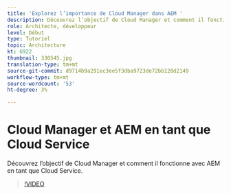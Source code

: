 ```yaml
---
title: 'Explorez l’importance de Cloud Manager dans AEM '
description: Découvrez l’objectif de Cloud Manager et comment il fonctionne avec AEM en tant que Cloud Service.
role: Architecte, développeur
level: Début
type: Tutoriel
topic: Architecture
kt: 6922
thumbnail: 330545.jpg
translation-type: tm+mt
source-git-commit: d9714b9a291ec3ee5f3dba9723de72bb120d2149
workflow-type: tm+mt
source-wordcount: '53'
ht-degree: 3%

---
```



# Cloud Manager et AEM en tant que Cloud Service

Découvrez l’objectif de Cloud Manager et comment il fonctionne avec AEM en tant que Cloud Service.

>[!VIDEO](https://video.tv.adobe.com/v/330545/?quality=12&learn=on)